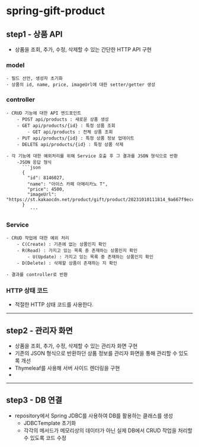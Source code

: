 # spring-gift-product

## step1 - 상품 API
- 상품을 조회, 추가, 수정, 삭제할 수 있는 간단한 HTTP API 구현

### model
	- 필드 선언, 생성자 초기화
	- 상품의 id, name, price, imageUrl에 대한 setter/getter 생성

### controller
	- CRUD 기능에 대한 API 엔드포인트
		- POST api/products : 새로운 상품 생성
		- GET api/products/{id} : 특정 상품 조회
            - GET api/products : 전체 상품 조회 
		- PUT api/products/{id} : 특정 상품 정보 업데이트
		- DELETE api/products/{id} : 특정 상품 삭제
		
	- 각 기능에 대한 예외처리를 위해 Service 호출 후 그 결과를 JSON 형식으로 반환
		-JSON 응답 형식
		  ```json
		  {    
		    "id": 8146027,
		    "name": "아이스 카페 아메리카노 T",
		    "price": 4500,
		    "imageUrl": "https://st.kakaocdn.net/product/gift/product/20231010111814_9a667f9eccc943648797925498bdd8a3.jpg"
		  }
             '''

### Service
	- CRUD 작업에 대한 예외 처리
		- C(Create) : 기존에 없는 상품인지 확인
		- R(Read) : 가지고 있는 목록 중 존재하는 상품인지 확인
            - U(Update) : 가지고 있는 목록 중 존재하는 상품인지 확인
		- D(Delete) : 삭제할 상품이 존재하는 지 확인
		
	- 결과를 controller로 반환

### HTTP 상태 코드
- 적절한 HTTP 상태 코드를 사용한다.

---
## step2 - 관리자 화면
- 상품을 조회, 추가, 수정, 삭제할 수 있는 관리자 화면 구현
- 기존의 JSON 형식으로 반환하던 상품 정보를 관리자 화면을 통해 관리할 수 있도록 개선
- Thymeleaf를 사용해 서버 사이드 렌더링을 구현 
- 
---
## step3 - DB 연결
- repository에서 Spring JDBC를 사용하여 DB를 활용하는 클래스를 생성
    - JDBCTemplate 초기화
    - 각각의 메서드가 메모리상의 데이터가 아닌 실제 DB에서 CRUD 작업을 처리할 수 있도록 코드 수정